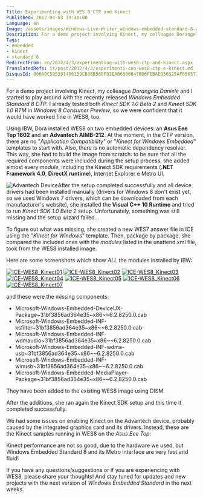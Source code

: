 ```yaml
---
Title: Experimenting with WES 8 CTP and Kinect
Published: 2012-04-03 19:30:00
Language: en
Image: /assets/images/Windows-Live-Writer_windows-embedded-standard-8-and-kinect_E6A4_AsusEeeTop_3.jpg
Description: For a demo project involving Kinect, my colleague Dorangela Daniele and I started to play around with the recently released Windows Embedded Standard 8 CTP . I already tested both Kinect SDK 1.0 Beta 2 and Kinect SDK 1.0 RTM in Windows 8 Consumer Preview , so we were confident that it would have worked fine in WES8, too.
Tags:
- embedded
- kinect
- standard 8
RedirectFrom: en/2012/4/3/experimenting-with-wes8-ctp-and-kinect.aspx
TranslatedRefs: it/post/2012/4/3/esperimenti-con-wes8-ctp-e-kinect.md
DisqusId: 806A0C595391400159CB3BB56DF92EAB6300647BD6FEBAE056325AF056571A1D
---
```

For a demo project involving Kinect, my colleague *Dorangela Daniele* and I started to play around with the recently released *Windows Embedded Standard 8 CTP*. I already tested both *Kinect SDK 1.0 Beta 2* and *Kinect SDK 1.0 RTM* in *Windows 8 Consumer Preview*, so we were confident that it would have worked fine in WES8, too.

Using IBW, Dora installed WES8 on two embedded devices: an **Asus Eee Top 1602** and an **Advantech AIMB-212**. At the moment, in the CTP version, there are no "*Application Compatibility*" or "*Kinect for Windows Embedded*" templates to start with. Also, there is no automatic dependency resolver. This way, she had to build the image from scratch: to be sure that all the required components were included during the setup process, she added almost every *module*, including the Kinect SDK requirements (**.NET Framework 4.0**, **DirectX runtime**), Internet Explorer e Metro UI.

![Advantech Device](/assets/images/Windows-Live-Writer_windows-embedded-standard-8-and-kinect_E6A4_AdvantechDevice_3.jpg)After the setup completed successfully and all device drivers had been installed manually (drivers for Windows 8 don't exist yet, so we used Windows 7 drivers, which can be downloaded from each manufacturer's website), she installed the **Visual C++ 10 Runtime** and tried to run *Kinect SDK 1.0 Beta 2* setup. Unfortunately, something was still missing and the setup wizard failed…

To figure out what was missing, she created a new WES7 answer file in ICE using the "*Kinect for Windows*" template. Then, package by package, she compared the included ones with the *modules* listed in the unattend.xml file, took from the WES8 installed image.

Here are some screenshots which show *ALL* the modules installed by IBW:

<a href="/media/2927/Windows-Live-Writer_windows-embedded-standard-8-and-kinect_E6A4_ICE-WES8_Kinect01_4.jpg"> ![ICE-WES8_Kinect01](/assets/images/Windows-Live-Writer_windows-embedded-standard-8-and-kinect_E6A4_ICE-WES8_Kinect01_thumb_1.jpg)</a> <a href="/media/2937/Windows-Live-Writer_windows-embedded-standard-8-and-kinect_E6A4_ICE-WES8_Kinect02_4.jpg"> ![ICE-WES8_Kinect02](/assets/images/Windows-Live-Writer_windows-embedded-standard-8-and-kinect_E6A4_ICE-WES8_Kinect02_thumb_1.jpg)</a> <a href="/media/2947/Windows-Live-Writer_windows-embedded-standard-8-and-kinect_E6A4_ICE-WES8_Kinect03_2.jpg"> ![ICE-WES8_Kinect03](/assets/images/Windows-Live-Writer_windows-embedded-standard-8-and-kinect_E6A4_ICE-WES8_Kinect03_thumb.jpg)</a> <a href="/media/2957/Windows-Live-Writer_windows-embedded-standard-8-and-kinect_E6A4_ICE-WES8_Kinect04_2.jpg"> ![ICE-WES8_Kinect04](/assets/images/Windows-Live-Writer_windows-embedded-standard-8-and-kinect_E6A4_ICE-WES8_Kinect04_thumb.jpg)</a> <a href="/media/2967/Windows-Live-Writer_windows-embedded-standard-8-and-kinect_E6A4_ICE-WES8_Kinect05_2.jpg"> ![ICE-WES8_Kinect05](/assets/images/Windows-Live-Writer_windows-embedded-standard-8-and-kinect_E6A4_ICE-WES8_Kinect05_thumb.jpg)</a> <a href="/media/2977/Windows-Live-Writer_windows-embedded-standard-8-and-kinect_E6A4_ICE-WES8_Kinect06_2.jpg"> ![ICE-WES8_Kinect06](/assets/images/Windows-Live-Writer_windows-embedded-standard-8-and-kinect_E6A4_ICE-WES8_Kinect06_thumb.jpg)</a> <a href="/media/2987/Windows-Live-Writer_windows-embedded-standard-8-and-kinect_E6A4_ICE-WES8_Kinect07_2.jpg"> ![ICE-WES8_Kinect07](/assets/images/Windows-Live-Writer_windows-embedded-standard-8-and-kinect_E6A4_ICE-WES8_Kinect07_thumb.jpg)</a>

and these were the missing components:

* Microsoft-Windows-Embedded-DeviceUX-Package~31bf3856ad364e35~x86~~6.2.8250.0.cab
* Microsoft-Windows-Embedded-INF-ksfilter~31bf3856ad364e35~x86~~6.2.8250.0.cab
* Microsoft-Windows-Embedded-INF-wdmaudio~31bf3856ad364e35~x86~~6.2.8250.0.cab
* Microsoft-Windows-Embedded-INF-wdma-usb~31bf3856ad364e35~x86~~6.2.8250.0.cab
* Microsoft-Windows-Embedded-INF-winusb~31bf3856ad364e35~x86~~6.2.8250.0.cab
* Microsoft-Windows-Embedded-MediaPlayer-Package~31bf3856ad364e35~x86~~6.2.8250.0.cab

They have been added to the existing WES8 image using DISM.

After the additions, she ran again the Kinect SDK setup and this time it completed successfully.

We had some issues on enabling Kinect on the Advantech device, probably caused by the integrated graphics card and its drivers. Instead, these are the Kinect samples running in WES8 on the *Asus Eee Top*:

<div id="scid:5737277B-5D6D-4f48-ABFC-DD9C333F4C5D:55d93e99-11b6-4f8b-825c-e53e1ddd5a3f" class="wlWriterEditableSmartContent" style="display: block; float: none; margin: 0px auto; padding: 0px; width: 448px;">
<object width="420" height="315" data="http://www.youtube.com/v/9IVbpARt9fQ?version=3&hl=it_IT" type="application/x-shockwave-flash"><param name="allowFullScreen" value="true">
<param name="allowscriptaccess" value="always">
<param name="src" value="http://www.youtube.com/v/9IVbpARt9fQ?version=3&hl=it_IT">
<param name="allowfullscreen" value="true">
</object></div>

Kinect performance are not so good, due to the hardware we used, but Windows Embedded Standard 8 and its Metro interface are very fast and fluid!

If you have any questions/suggestions or if you are experiencing with WES8, please share your thoughts! And stay tuned for updates and new projects with the next version of *Windows Embedded Standard* in the next weeks.